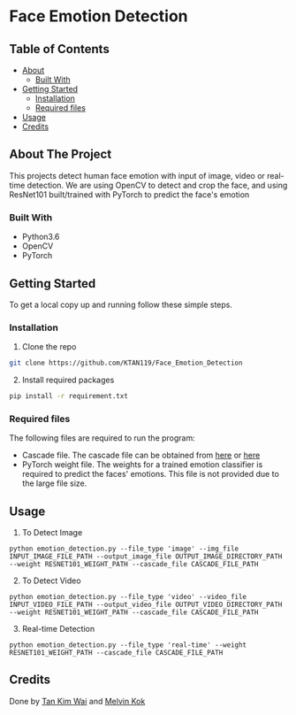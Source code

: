 # Face Emotion Detection


<!-- TABLE OF CONTENTS -->
## Table of Contents

- [About](#about-the-project)
  * [Built With](#built-with)
- [Getting Started](#getting-started)
  * [Installation](#installation)
  * [Required files](#required-files)
- [Usage](#usage)
- [Credits](#credits)


<!-- ABOUT THE PROJECT -->
## About The Project

This projects detect human face emotion with input of image, video or real-time detection. We are using OpenCV to detect and crop the face, and using ResNet101 built/trained with PyTorch to predict the face's emotion


### Built With

* Python3.6
* OpenCV
* PyTorch


<!-- GETTING STARTED -->
## Getting Started

To get a local copy up and running follow these simple steps.


### Installation

1. Clone the repo
```bash
git clone https://github.com/KTAN119/Face_Emotion_Detection
```
2. Install required packages
```bash
pip install -r requirement.txt
```

### Required files

The following files are required to run the program:
* Cascade file. The cascade file can be obtained from [here](/haarcascade_frontalface_alt2.xml) or [here](https://github.com/opencv/opencv/tree/master/data/haarcascades)
* PyTorch weight file. The weights for a trained emotion classifier is required to predict the faces' emotions. This file is not provided due to the large file size.


<!-- USAGE EXAMPLES -->
## Usage

1. To Detect Image
```
python emotion_detection.py --file_type 'image' --img_file INPUT_IMAGE_FILE_PATH --output_image_file OUTPUT_IMAGE_DIRECTORY_PATH --weight RESNET101_WEIGHT_PATH --cascade_file CASCADE_FILE_PATH
```
2. To Detect Video
```
python emotion_detection.py --file_type 'video' --video_file INPUT_VIDEO_FILE_PATH --output_video_file OUTPUT_VIDEO_DIRECTORY_PATH --weight RESNET101_WEIGHT_PATH --cascade_file CASCADE_FILE_PATH
```
3. Real-time Detection
```
python emotion_detection.py --file_type 'real-time' --weight RESNET101_WEIGHT_PATH --cascade_file CASCADE_FILE_PATH
```

## Credits

Done by [Tan Kim Wai](https://github.com/ktan119) and [Melvin Kok](https://github.com/melvinkokxw)
